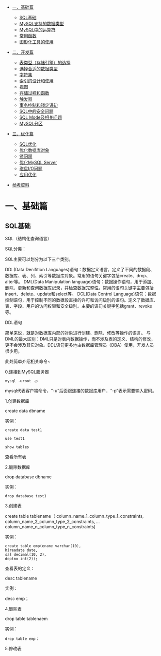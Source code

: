 <!-- GFM-TOC -->
* [一、基础篇](#一基础篇)
    * [SQL基础](#SQL基础)
    * [MySQL支持的数据类型](#MySQL支持的数据类型)
    * [MySQL中的运算符](#MySQL中的运算符)
    * [常用函数](#常用函数)
    * [图形化工具的使用](#图形化工具的使用)
   
* [二、开发篇](#二开发篇)
    * [表类型（存储引擎）的选择](#表类型（存储引擎）的选择)
    * [选择合适的数据类型](#选择合适的数据类型)
    * [字符集](#字符集)
    * [索引的设计和使用](#索引的设计和使用)
    * [视图](#视图)
    * [存储过程和函数](#存储过程和函数)
    * [触发器](#触发器)
    * [事务控制和锁定语句](#事务控制和锁定语句)
    * [SQL中的安全问题](#SQL中的安全问题)
    * [SQL Mode及相关问题](#SQLMode及相关问题)
    * [MySQL分区](#MySQL分区)
* [三、优化篇](#三优化篇)
    * [SQL优化](#SQL优化)
    * [优化数据库对象](#优化数据库对象)
    * [锁问题](#锁问题)
    * [优化MySQL Server](#优化MySQLServer)
    * [磁盘I/O问题](#磁盘I/O问题)
    * [应用优化](#应用优化)
* [参考资料](#参考资料)
<!-- GFM-TOC -->

# 一、基础篇

## SQL基础

SQL（结构化查询语言）

SQL分类：

SQL主要可以划分为以下三个类别。

DDL(Data Denifition Languages)语句：数据定义语言，定义了不同的数据段、数据库、表、列、索引等数据库对象。常用的语句关键字包括create、drop、alter等。
DML(Data Manipulation language)语句：数据操作语句，用于添加、删除、更新和查询数据库记录，并检查数据完整性。常用的语句关键字主要包括insert、delete、update和select等。
DCL(Data Control Language)语句：数据控制语句，用于控制不同的数据段直接的许可和访问级别的语句。定义了数据库、表、字段、用户的访问权限和安全级别。主要的语句关键字包括grant、revoke等。

DDL语句

简单来说，就是对数据库内部的对象进行创建、删除、修改等操作的语言。
与DML的最大区别：DML只是对表内数据操作，而不涉及表的定义、结构的修改，更不会涉及其它对象。DDL语句更多地由数据库管理员（DBA）使用，开发人员很少用。

此处简单介绍相关命令~

0.连接到MySQL服务器

    mysql -uroot -p 

mysql代表客户端命令，“-u”后面跟连接的数据库用户，“-p”表示需要输入密码。

1.创建数据库

create data dbname

实例：

    create data test1
    
    use test1
    
    show tables

查看所有表

2.删除数据库

drop database dbname

实例：

    drop database test1

3.创建表

create table tablename（
column_name_1_column_type_1_constraints,
column_name_2_column_type_2_constraints,
...
column_name_n_column_type_n_constraints)

实例：

    create table emp(ename varchar(10), 
    hireadate date, 
    sal decimal(10, 2), 
    deptno int(2));

查看表的定义：

desc tablename

实例：

desc emp；

4.删除表

drop table tablenaem

实例：

    drop table emp；

5.修改表
